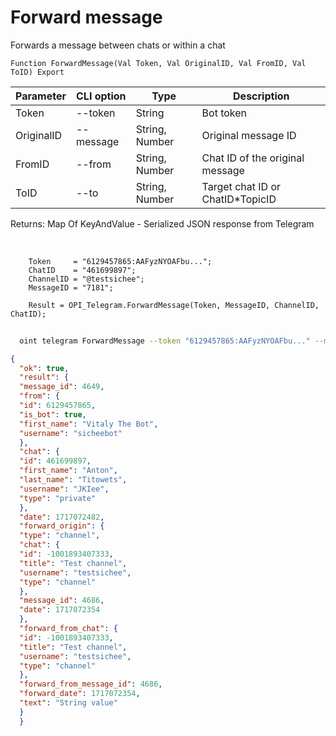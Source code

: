 ﻿---
sidebar_position: 11
---

# Forward message
 Forwards a message between chats or within a chat



`Function ForwardMessage(Val Token, Val OriginalID, Val FromID, Val ToID) Export`

  | Parameter | CLI option | Type | Description |
  |-|-|-|-|
  | Token | --token | String | Bot token |
  | OriginalID | --message | String, Number | Original message ID |
  | FromID | --from | String, Number | Chat ID of the original message |
  | ToID | --to | String, Number | Target chat ID or ChatID*TopicID |

  
  Returns:  Map Of KeyAndValue - Serialized JSON response from Telegram

<br/>




```bsl title="Code example"
    Token     = "6129457865:AAFyzNYOAFbu...";
    ChatID    = "461699897";
    ChannelID = "@testsichee";
    MessageID = "7181";

    Result = OPI_Telegram.ForwardMessage(Token, MessageID, ChannelID, ChatID);
```



```sh title="CLI command example"
    
  oint telegram ForwardMessage --token "6129457865:AAFyzNYOAFbu..." --message %message% --from %from% --to %to%

```

```json title="Result"
{
  "ok": true,
  "result": {
  "message_id": 4649,
  "from": {
  "id": 6129457865,
  "is_bot": true,
  "first_name": "Vitaly The Bot",
  "username": "sicheebot"
  },
  "chat": {
  "id": 461699897,
  "first_name": "Anton",
  "last_name": "Titowets",
  "username": "JKIee",
  "type": "private"
  },
  "date": 1717072482,
  "forward_origin": {
  "type": "channel",
  "chat": {
  "id": -1001893407333,
  "title": "Test channel",
  "username": "testsichee",
  "type": "channel"
  },
  "message_id": 4686,
  "date": 1717072354
  },
  "forward_from_chat": {
  "id": -1001893407333,
  "title": "Test channel",
  "username": "testsichee",
  "type": "channel"
  },
  "forward_from_message_id": 4686,
  "forward_date": 1717072354,
  "text": "String value"
  }
  }
```

